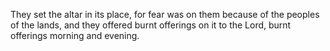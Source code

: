 They set the altar in its place, for fear was on them because of the peoples of the lands, and they offered burnt offerings on it to the Lord, burnt offerings morning and evening.
